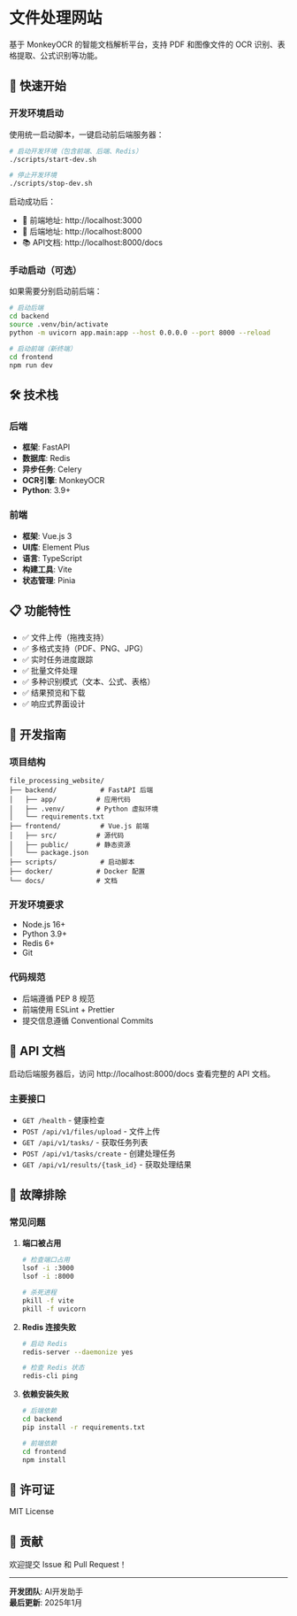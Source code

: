 # 文件处理网站

基于 MonkeyOCR 的智能文档解析平台，支持 PDF 和图像文件的 OCR 识别、表格提取、公式识别等功能。

## 🚀 快速开始

### 开发环境启动

使用统一启动脚本，一键启动前后端服务器：

```bash
# 启动开发环境（包含前端、后端、Redis）
./scripts/start-dev.sh

# 停止开发环境
./scripts/stop-dev.sh
```

启动成功后：
- 📱 前端地址: http://localhost:3000
- 🔧 后端地址: http://localhost:8000  
- 📚 API文档: http://localhost:8000/docs

### 手动启动（可选）

如果需要分别启动前后端：

```bash
# 启动后端
cd backend
source .venv/bin/activate
python -m uvicorn app.main:app --host 0.0.0.0 --port 8000 --reload

# 启动前端（新终端）
cd frontend
npm run dev
```

## 🛠️ 技术栈

### 后端
- **框架**: FastAPI
- **数据库**: Redis
- **异步任务**: Celery
- **OCR引擎**: MonkeyOCR
- **Python**: 3.9+

### 前端
- **框架**: Vue.js 3
- **UI库**: Element Plus
- **语言**: TypeScript
- **构建工具**: Vite
- **状态管理**: Pinia

## 📋 功能特性

- ✅ 文件上传（拖拽支持）
- ✅ 多格式支持（PDF、PNG、JPG）
- ✅ 实时任务进度跟踪
- ✅ 批量文件处理
- ✅ 多种识别模式（文本、公式、表格）
- ✅ 结果预览和下载
- ✅ 响应式界面设计

## 🔧 开发指南

### 项目结构

```
file_processing_website/
├── backend/           # FastAPI 后端
│   ├── app/          # 应用代码
│   ├── .venv/        # Python 虚拟环境
│   └── requirements.txt
├── frontend/          # Vue.js 前端
│   ├── src/          # 源代码
│   ├── public/       # 静态资源
│   └── package.json
├── scripts/           # 启动脚本
├── docker/           # Docker 配置
└── docs/             # 文档
```

### 开发环境要求

- Node.js 16+
- Python 3.9+
- Redis 6+
- Git

### 代码规范

- 后端遵循 PEP 8 规范
- 前端使用 ESLint + Prettier
- 提交信息遵循 Conventional Commits

## 📖 API 文档

启动后端服务器后，访问 http://localhost:8000/docs 查看完整的 API 文档。

### 主要接口

- `GET /health` - 健康检查
- `POST /api/v1/files/upload` - 文件上传
- `GET /api/v1/tasks/` - 获取任务列表
- `POST /api/v1/tasks/create` - 创建处理任务
- `GET /api/v1/results/{task_id}` - 获取处理结果

## 🐛 故障排除

### 常见问题

1. **端口被占用**
   ```bash
   # 检查端口占用
   lsof -i :3000
   lsof -i :8000
   
   # 杀死进程
   pkill -f vite
   pkill -f uvicorn
   ```

2. **Redis 连接失败**
   ```bash
   # 启动 Redis
   redis-server --daemonize yes
   
   # 检查 Redis 状态
   redis-cli ping
   ```

3. **依赖安装失败**
   ```bash
   # 后端依赖
   cd backend
   pip install -r requirements.txt
   
   # 前端依赖
   cd frontend
   npm install
   ```

## 📄 许可证

MIT License

## 🤝 贡献

欢迎提交 Issue 和 Pull Request！

---

**开发团队**: AI开发助手  
**最后更新**: 2025年1月 